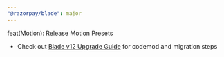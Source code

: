 ```yaml
---
"@razorpay/blade": major
---
```


feat(Motion): Release Motion Presets

- Check out [Blade v12 Upgrade Guide](https://github.com/razorpay/blade/blob/master/packages/blade/docs/migration-docs/upgrade-v12.md) for codemod and migration steps
